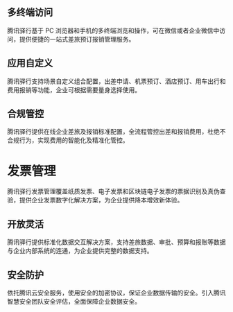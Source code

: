 ## 多终端访问
腾讯驿行基于 PC 浏览器和手机的多终端浏览和操作，可在微信或者企业微信中访问，提供便捷的一站式差旅预订报销管理服务。

## 应用自定义
腾讯驿行支持场景自定义组合配置，出差申请、机票预订、酒店预订、用车出行和费用报销等功能，企业可根据需要量身选择使用。

## 合规管控
腾讯驿行提供在线企业差旅及报销标准配置，全流程管控出差和报销费用，杜绝不合规行为，实现费用的智能化及精准化管控。

# 发票管理
腾讯驿行发票管理覆盖纸质发票、电子发票和区块链电子发票的票据识别及真伪查验，提供企业发票数字化解决方案，为企业提供降本增效新体验。

## 开放灵活
腾讯驿行提供标准化数据交互解决方案，支持差旅数据、审批、预算和报账等数据与企业内部系统的连通，为企业提供完整的数据支持。

## 安全防护
依托腾讯云安全服务，使用安全的加密协议，保证企业数据传输的安全。引入腾讯智慧安全团队安全评估，全面保障企业数据安全。
